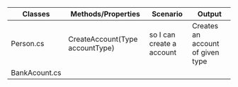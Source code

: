 |Classes| Methods/Properties|Scenario|Output|
|-------|-------------------|---------|------|
|Person.cs|CreateAccount(Type accountType)| so I can create a account|Creates an account of given type|
|BankAcount.cs|